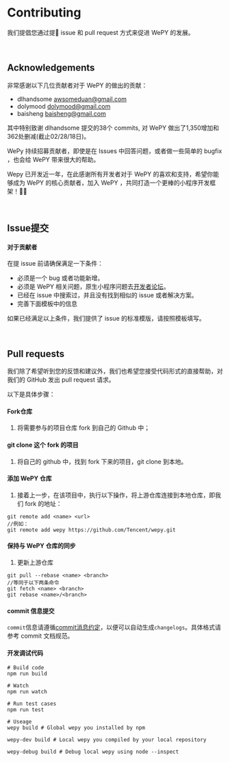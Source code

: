 # Contributing

我们提倡您通过提 issue 和 pull request 方式来促进 WePY 的发展。

​                 

## Acknowledgements

非常感谢以下几位贡献者对于 WePY 的做出的贡献：

- dlhandsome [awsomeduan@gmail.com](mailto:awsomeduan@gmail.com)
- dolymood [dolymood@gmail.com](mailto:dolymood@gmail.com)
- baisheng [baisheng@gmail.com](mailto:baisheng@gmail.com)

其中特别致谢 dlhandsome 提交的38个 commits, 对 WePY 做出了1,350增加和362处删减(截止02/28/18日)。

WePy 持续招募贡献者，即使是在 Issues 中回答问题，或者做一些简单的 bugfix ，也会给 WePY 带来很大的帮助。

Wepy 已开发近一年，在此感谢所有开发者对于 WePY 的喜欢和支持，希望你能够成为 WePY 的核心贡献者，加入 WePY ，共同打造一个更棒的小程序开发框架！🍾🎉

​                       

## Issue提交

#### 对于贡献者

在提 issue 前请确保满足一下条件：

- 必须是一个 bug 或者功能新增。
- 必须是 WePY 相关问题，原生小程序问题去[开发者论坛](https://developers.weixin.qq.com/)。
- 已经在 issue 中搜索过，并且没有找到相似的 issue 或者解决方案。
- 完善下面模板中的信息

如果已经满足以上条件，我们提供了 issue 的标准模版，请按照模板填写。

​             

##  Pull requests

我们除了希望听到您的反馈和建议外，我们也希望您接受代码形式的直接帮助，对我们的 GitHub 发出 pull request 请求。

以下是具体步骤：

#### Fork仓库

1. 将需要参与的项目仓库 fork 到自己的 Github 中；

#### git clone 这个 fork 的项目

1. 将自己的 github 中，找到 fork 下来的项目，git clone 到本地。

#### 添加 WePY 仓库

1. 接着上一步，在该项目中，执行以下操作，将上游仓库连接到本地仓库，即我们 fork 的地址：

```
git remote add <name> <url>
//例如：
git remote add wepy https://github.com/Tencent/wepy.git
```

#### 保持与 WePY 仓库的同步

1. 更新上游仓库

```
git pull --rebase <name> <branch>
//等同于以下两条命令
git fetch <name> <branch>
git rebase <name>/<branch>
```

#### commit 信息提交

`commit`信息请遵循[commit消息约定](./CONTRIBUTING_COMMIT.md)，以便可以自动生成`changelogs`。具体格式请参考 commit 文档规范。



#### 开发调试代码

```
# Build code
npm run build

# Watch
npm run watch

# Run test cases
npm run test

# Useage
wepy build # Global wepy you installed by npm

wepy-dev build # Local wepy you compiled by your local repository

wepy-debug build # Debug local wepy using node --inspect
```